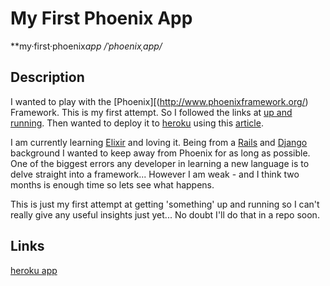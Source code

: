 # My First Phoenix App 

**my·first·phoenix*app*  */ˈphoenixˌapp/*

## Description

I wanted to play with the [Phoenix][(http://www.phoenixframework.org/)
Framework.  This is my first attempt. So I followed the links at [up and
running](http://www.phoenixframework.org/docs/up-and-running). Then wanted to
deploy it to [heroku](http://www.heroku.com) using this
[article](http://www.phoenixframework.org/docs/heroku).

I am currently learning [Elixir](http://elixir-lang.org/) and loving it. Being
from a [Rails](http://rubyonrails.org/) and
[Django](https://www.djangoproject.com/) background I wanted to keep away from
Phoenix for as long as possible. One of the biggest errors any developer in
learning a new language is to delve straight into a framework... However I am
weak - and I think two months is enough time so lets see what happens. 

This is just my first attempt at getting 'something' up and running so I can't 
really give any useful insights just yet... No doubt I'll do that in a repo soon.

## Links

[heroku app](https://fast-castle-14913.herokuapp.com/)
